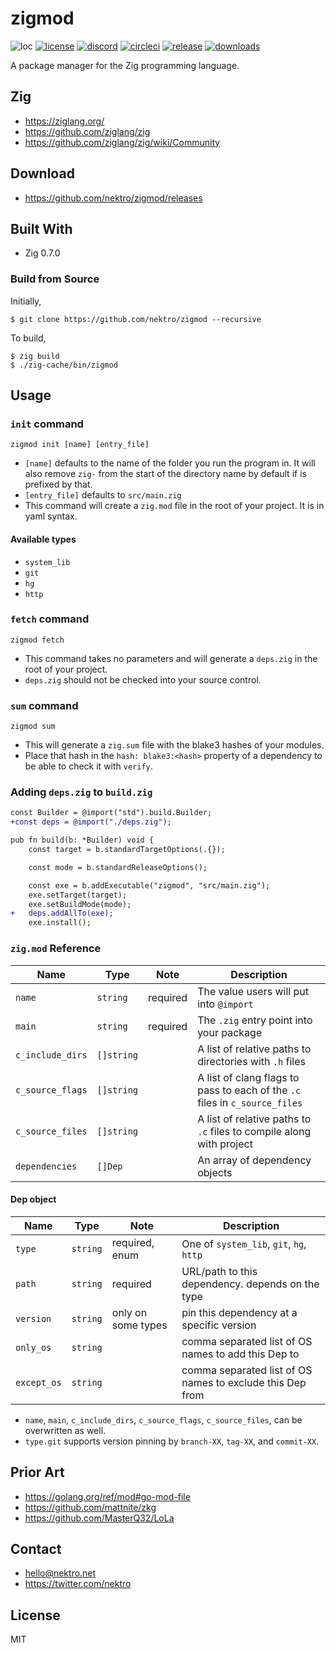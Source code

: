 # zigmod
![loc](https://sloc.xyz/github/nektro/zigmod)
[![license](https://img.shields.io/github/license/nektro/zigmod.svg)](https://github.com/nektro/zigmod/blob/master/LICENSE)
[![discord](https://img.shields.io/discord/551971034593755159.svg?logo=discord)](https://discord.gg/P6Y4zQC)
[![circleci](https://circleci.com/gh/nektro/zigmod.svg?style=svg)](https://circleci.com/gh/nektro/zigmod)
[![release](https://img.shields.io/github/v/release/nektro/zigmod)](https://github.com/nektro/zigmod/releases/latest)
[![downloads](https://img.shields.io/github/downloads/nektro/zigmod/total.svg)](https://github.com/nektro/zigmod/releases)

A package manager for the Zig programming language.

## Zig
- https://ziglang.org/
- https://github.com/ziglang/zig
- https://github.com/ziglang/zig/wiki/Community

## Download
- https://github.com/nektro/zigmod/releases

## Built With
- Zig 0.7.0

### Build from Source
Initially,
```
$ git clone https://github.com/nektro/zigmod --recursive
```

To build,
```
$ zig build
$ ./zig-cache/bin/zigmod
```

## Usage

### `init` command
```
zigmod init [name] [entry_file]
```

- `[name]` defaults to the name of the folder you run the program in. It will also remove `zig-` from the start of the directory name by default if is prefixed by that.
- `[entry_file]` defaults to `src/main.zig`
- This command will create a `zig.mod` file in the root of your project. It is in yaml syntax.

<!--
### `add` command
```
zigmod add <type> <path>
```

- `<type>` is the type of package we're adding.
- `<path>` is the URL to the package you'd like to include.
-->

#### Available types
- `system_lib`
- `git`
- `hg`
- `http`

### `fetch` command
```
zigmod fetch
```

- This command takes no parameters and will generate a `deps.zig` in the root of your project.
- `deps.zig` should not be checked into your source control.

### `sum` command
```
zigmod sum
```

- This will generate a `zig.sum` file with the blake3 hashes of your modules.
- Place that hash in the `hash: blake3:<hash>` property of a dependency to be able to check it with `verify`.

### Adding `deps.zig` to `build.zig`
```diff
const Builder = @import("std").build.Builder;
+const deps = @import("./deps.zig");

pub fn build(b: *Builder) void {
    const target = b.standardTargetOptions(.{});

    const mode = b.standardReleaseOptions();

    const exe = b.addExecutable("zigmod", "src/main.zig");
    exe.setTarget(target);
    exe.setBuildMode(mode);
+   deps.addAllTo(exe);
    exe.install();
```

### `zig.mod` Reference
| Name | Type | Note | Description |
|------|------|------|-------------|
| `name` | `string` | required | The value users will put into `@import` |
| `main` | `string` | required | The `.zig` entry point into your package |
| `c_include_dirs` | `[]string` | | A list of relative paths to directories with `.h` files |
| `c_source_flags` | `[]string` | | A list of clang flags to pass to each of the `.c` files in `c_source_files` |
| `c_source_files` | `[]string` | | A list of relative paths to `.c` files to compile along with project |
| `dependencies` | `[]Dep` | | An array of dependency objects |

#### Dep object
| Name | Type | Note | Description |
|------|------|------|-------------|
| `type` | `string` | required, enum | One of `system_lib`, `git`, `hg`, `http` |
| `path` | `string` | required | URL/path to this dependency. depends on the type |
| `version` | `string` | only on some types | pin this dependency at a specific version |
| `only_os` | `string` | | comma separated list of OS names to add this Dep to |
| `except_os` | `string` | | comma separated list of OS names to exclude this Dep from |

- `name`, `main`, `c_include_dirs`, `c_source_flags`, `c_source_files`, can be overwritten as well.
- `type.git` supports version pinning by `branch-XX`, `tag-XX`, and `commit-XX`.

## Prior Art
- https://golang.org/ref/mod#go-mod-file
- https://github.com/mattnite/zkg
- https://github.com/MasterQ32/LoLa

## Contact
- hello@nektro.net
- https://twitter.com/nektro

## License
MIT
